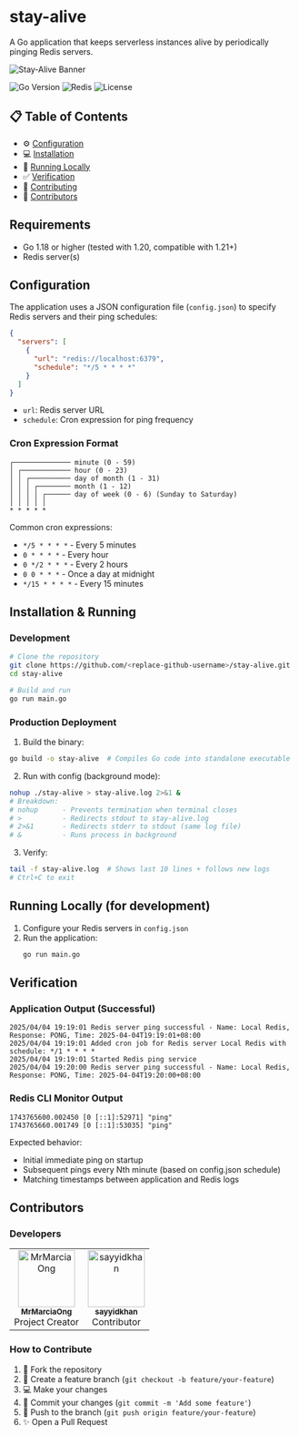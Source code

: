 # stay-alive

A Go application that keeps serverless instances alive by periodically pinging Redis servers.

![Stay-Alive Banner](https://img.shields.io/badge/STAY--ALIVE-Go_Redis_Pinger-1E1E1E?style=for-the-badge&logo=go&logoColor=00ADD8&labelColor=DC382D)

![Go Version](https://img.shields.io/badge/go-1.18+-00ADD8?logo=go)
![Redis](https://img.shields.io/badge/redis-%23DC382D.svg?logo=redis&logoColor=white)
![License](https://img.shields.io/badge/license-MIT-blue)

## 📋 Table of Contents
- ⚙️ [Configuration](#configuration)
- 💻 [Installation](#installation--running)  
- 🧪 [Running Locally](#running-locally-for-development)
- ✅ [Verification](#verification)
- 🤝 [Contributing](#contributing)
- 👥 [Contributors](#contributors)

## Requirements

- Go 1.18 or higher (tested with 1.20, compatible with 1.21+)
- Redis server(s)

## Configuration

The application uses a JSON configuration file (`config.json`) to specify Redis servers and their ping schedules:

```json
{
  "servers": [
    {
      "url": "redis://localhost:6379",
      "schedule": "*/5 * * * *"
    }
  ]
}
```

- `url`: Redis server URL
- `schedule`: Cron expression for ping frequency

### Cron Expression Format

```
┌────────────── minute (0 - 59)
│ ┌──────────── hour (0 - 23)
│ │ ┌────────── day of month (1 - 31)
│ │ │ ┌──────── month (1 - 12)
│ │ │ │ ┌────── day of week (0 - 6) (Sunday to Saturday)
│ │ │ │ │
* * * * *
```

Common cron expressions:

- `*/5 * * * *` - Every 5 minutes
- `0 * * * *` - Every hour
- `0 */2 * * *` - Every 2 hours
- `0 0 * * *` - Once a day at midnight
- `*/15 * * * *` - Every 15 minutes

## Installation & Running

### Development
```bash
# Clone the repository
git clone https://github.com/<replace-github-username>/stay-alive.git
cd stay-alive

# Build and run
go run main.go
```

### Production Deployment
1. Build the binary:
```bash
go build -o stay-alive  # Compiles Go code into standalone executable
```

2. Run with config (background mode):
```bash
nohup ./stay-alive > stay-alive.log 2>&1 &
# Breakdown:
# nohup      - Prevents termination when terminal closes
# >          - Redirects stdout to stay-alive.log
# 2>&1       - Redirects stderr to stdout (same log file)
# &          - Runs process in background
```

3. Verify:
```bash
tail -f stay-alive.log  # Shows last 10 lines + follows new logs
# Ctrl+C to exit
```

## Running Locally (for development)

1. Configure your Redis servers in `config.json`
2. Run the application:
   ```bash
   go run main.go
   ```

## Verification

### Application Output (Successful)
```
2025/04/04 19:19:01 Redis server ping successful - Name: Local Redis, Response: PONG, Time: 2025-04-04T19:19:01+08:00
2025/04/04 19:19:01 Added cron job for Redis server Local Redis with schedule: */1 * * * *
2025/04/04 19:19:01 Started Redis ping service
2025/04/04 19:20:00 Redis server ping successful - Name: Local Redis, Response: PONG, Time: 2025-04-04T19:20:00+08:00
```

### Redis CLI Monitor Output
```
1743765600.002450 [0 [::1]:52971] "ping"
1743765660.001749 [0 [::1]:53035] "ping"
```

Expected behavior:
- Initial immediate ping on startup
- Subsequent pings every Nth minute (based on config.json schedule)
- Matching timestamps between application and Redis logs

## Contributors

### Developers
<table>
  <tr>
    <td align="center">
      <a href="https://github.com/MrMarciaOng">
        <img src="https://avatars.githubusercontent.com/u/55839535" width="100px;" alt="MrMarciaOng"/>
        <br />
        <sub><b>MrMarciaOng</b></sub>
      </a>
      <br />Project Creator
    </td>
    <td align="center">
      <a href="https://github.com/sayyidkhan">
        <img src="https://avatars.githubusercontent.com/u/22993048" width="100px;" alt="sayyidkhan"/>
        <br />
        <sub><b>sayyidkhan</b></sub>
      </a>
      <br />Contributor
    </td>
  </tr>
</table>

### How to Contribute
1. 🍴 Fork the repository  
2. 🌱 Create a feature branch (`git checkout -b feature/your-feature`)  
3. 💻 Make your changes  
4. 📝 Commit your changes (`git commit -m 'Add some feature'`)  
5. 🔀 Push to the branch (`git push origin feature/your-feature`)  
6. ✨ Open a Pull Request
